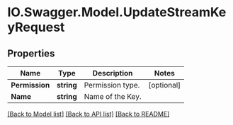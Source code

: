 # IO.Swagger.Model.UpdateStreamKeyRequest
## Properties

Name | Type | Description | Notes
------------ | ------------- | ------------- | -------------
**Permission** | **string** | Permission type. | [optional] 
**Name** | **string** | Name of the Key. | 

[[Back to Model list]](../README.md#documentation-for-models) [[Back to API list]](../README.md#documentation-for-api-endpoints) [[Back to README]](../README.md)

